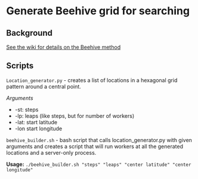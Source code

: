 # Generate Beehive grid for searching

## Background
[See the wiki for details on the Beehive method](https://github.com/AHAAAAAAA/PokemonGo-Map/wiki/How-to-use-Hex-Beehive-Generator)

## Scripts
`Location_generator.py` - creates a list of locations in a hexagonal grid pattern around a central point.

*Arguments*

* -st: steps 
* -lp: leaps (like steps, but for number of workers) 
* -lat: start latitude 
* -lon start longitude

`beehive_builder.sh` -  bash script that calls location_generator.py with given arguments and creates a script that will run workers at all the generated locations and a server-only process.

**Usage:** `./beehive_builder.sh "steps" "leaps" "center latitude" "center longitude"`


